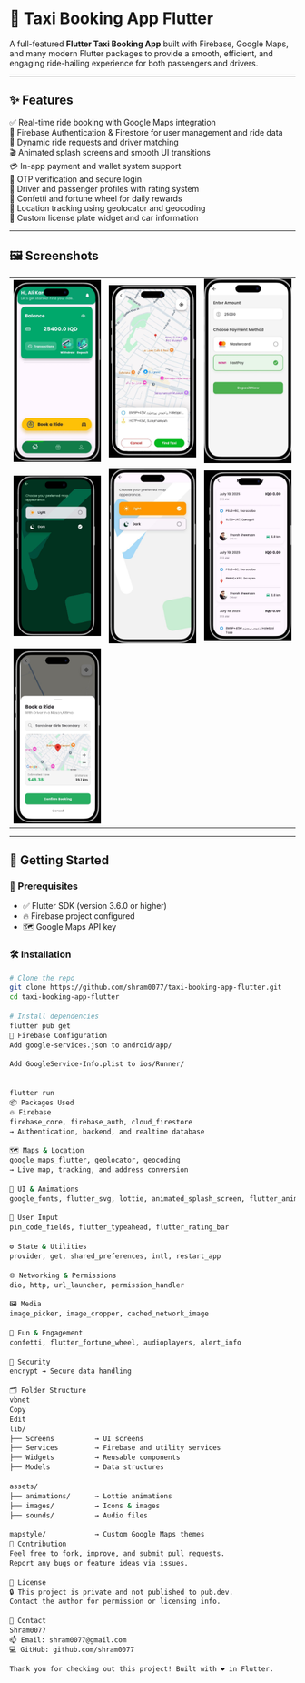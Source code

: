 # 🚖 Taxi Booking App Flutter

A full-featured **Flutter Taxi Booking App** built with Firebase, Google Maps, and many modern Flutter packages to provide a smooth, efficient, and engaging ride-hailing experience for both passengers and drivers.

---

## ✨ Features

✅ Real-time ride booking with Google Maps integration  
🔐 Firebase Authentication & Firestore for user management and ride data  
🚗 Dynamic ride requests and driver matching  
🎬 Animated splash screens and smooth UI transitions  
💳 In-app payment and wallet system support  
📲 OTP verification and secure login  
👤 Driver and passenger profiles with rating system  
🎉 Confetti and fortune wheel for daily rewards  
📍 Location tracking using geolocator and geocoding  
🪪 Custom license plate widget and car information  

---

## 🖼️ Screenshots

<table>
  <tr>
    <td><img src="assets/template/home.png" width="300"/></td>
    <td><img src="assets/template/map.png" width="300"/></td>
    <td><img src="assets/template/deposit_money.png" width="300"/></td>
  </tr>
  <tr>
    <td><img src="assets/template/dark_theme.png" width="300"/></td>
    <td><img src="assets/template/map_theme.png" width="300"/></td>
    <td><img src="assets/template/ride_history.png" width="300"/></td>
  </tr>
  <tr>
    <td><img src="assets/template/confirm_booking.png" width="300"/></td>
  </tr>
</table>

---

## 🚀 Getting Started

### 🔧 Prerequisites

- ✅ Flutter SDK (version 3.6.0 or higher)  
- 🔥 Firebase project configured  
- 🗺️ Google Maps API key

### 🛠 Installation

```bash
# Clone the repo
git clone https://github.com/shram0077/taxi-booking-app-flutter.git
cd taxi-booking-app-flutter

# Install dependencies
flutter pub get
🔑 Firebase Configuration
Add google-services.json to android/app/

Add GoogleService-Info.plist to ios/Runner/


flutter run
📦 Packages Used
🔥 Firebase
firebase_core, firebase_auth, cloud_firestore
→ Authentication, backend, and realtime database

🗺 Maps & Location
google_maps_flutter, geolocator, geocoding
→ Live map, tracking, and address conversion

🎨 UI & Animations
google_fonts, flutter_svg, lottie, animated_splash_screen, flutter_animate, shimmer, animate_do, flutter_staggered_animations

📲 User Input
pin_code_fields, flutter_typeahead, flutter_rating_bar

⚙️ State & Utilities
provider, get, shared_preferences, intl, restart_app

🌐 Networking & Permissions
dio, http, url_launcher, permission_handler

🖼 Media
image_picker, image_cropper, cached_network_image

🎁 Fun & Engagement
confetti, flutter_fortune_wheel, audioplayers, alert_info

🔐 Security
encrypt → Secure data handling

🗂️ Folder Structure
vbnet
Copy
Edit
lib/
├── Screens          → UI screens
├── Services         → Firebase and utility services
├── Widgets          → Reusable components
├── Models           → Data structures

assets/
├── animations/      → Lottie animations
├── images/          → Icons & images
├── sounds/          → Audio files

mapstyle/            → Custom Google Maps themes
🤝 Contribution
Feel free to fork, improve, and submit pull requests.
Report any bugs or feature ideas via issues.

📜 License
🔒 This project is private and not published to pub.dev.
Contact the author for permission or licensing info.

👤 Contact
Shram0077
📫 Email: shram0077@gmail.com
💻 GitHub: github.com/shram0077

Thank you for checking out this project! Built with ❤️ in Flutter.
